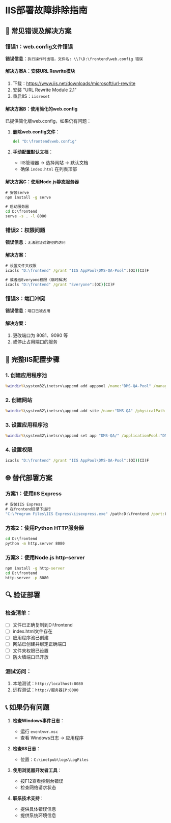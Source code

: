 # IIS部署故障排除指南

## 🚨 常见错误及解决方案

### 错误1：web.config文件错误
**错误信息**：`执行操作时出错，文件名: \\?\D:\frontend\web.config 错误`

#### 解决方案A：安装URL Rewrite模块
1. 下载：https://www.iis.net/downloads/microsoft/url-rewrite
2. 安装 "URL Rewrite Module 2.1"
3. 重启IIS：`iisreset`

#### 解决方案B：使用简化的web.config
已提供简化版web.config，如果仍有问题：

1. **删除web.config文件**：
   ```cmd
   del "D:\frontend\web.config"
   ```

2. **手动配置默认文档**：
   - IIS管理器 → 选择网站 → 默认文档
   - 确保 `index.html` 在列表顶部

#### 解决方案C：使用Node.js静态服务器
```cmd
# 安装serve
npm install -g serve

# 启动服务器
cd D:\frontend
serve -s . -l 8080
```

### 错误2：权限问题
**错误信息**：`无法验证对路径的访问`

#### 解决方案：
```cmd
# 设置文件夹权限
icacls "D:\frontend" /grant "IIS AppPool\DMS-QA-Pool":(OI)(CI)F

# 或者给Everyone权限（临时解决）
icacls "D:\frontend" /grant "Everyone":(OI)(CI)F
```

### 错误3：端口冲突
**错误信息**：`端口已被占用`

#### 解决方案：
1. 更改端口为 8081、9090 等
2. 或停止占用端口的服务

## 🔧 完整IIS配置步骤

### 1. 创建应用程序池
```cmd
%windir%\system32\inetsrv\appcmd add apppool /name:"DMS-QA-Pool" /managedRuntimeVersion:""
```

### 2. 创建网站
```cmd
%windir%\system32\inetsrv\appcmd add site /name:"DMS-QA" /physicalPath:"D:\frontend" /bindings:http/*:8080:
```

### 3. 设置应用程序池
```cmd
%windir%\system32\inetsrv\appcmd set app "DMS-QA/" /applicationPool:"DMS-QA-Pool"
```

### 4. 设置权限
```cmd
icacls "D:\frontend" /grant "IIS AppPool\DMS-QA-Pool":(OI)(CI)F
```

## 🌐 替代部署方案

### 方案1：使用IIS Express
```cmd
# 安装IIS Express
# 在frontend目录下运行
"C:\Program Files\IIS Express\iisexpress.exe" /path:D:\frontend /port:8080
```

### 方案2：使用Python HTTP服务器
```cmd
cd D:\frontend
python -m http.server 8080
```

### 方案3：使用Node.js http-server
```cmd
npm install -g http-server
cd D:\frontend
http-server -p 8080
```

## 🔍 验证部署

### 检查清单：
- [ ] 文件已正确复制到D:\frontend
- [ ] index.html文件存在
- [ ] 应用程序池已创建
- [ ] 网站已创建并绑定正确端口
- [ ] 文件夹权限已设置
- [ ] 防火墙端口已开放

### 测试访问：
1. 本地测试：`http://localhost:8080`
2. 远程测试：`http://服务器IP:8080`

## 📞 如果仍有问题

1. **检查Windows事件日志**：
   - 运行 `eventvwr.msc`
   - 查看 Windows日志 → 应用程序

2. **检查IIS日志**：
   - 位置：`C:\inetpub\logs\LogFiles`

3. **使用浏览器开发者工具**：
   - 按F12查看控制台错误
   - 检查网络请求状态

4. **联系技术支持**：
   - 提供具体错误信息
   - 提供系统环境信息
